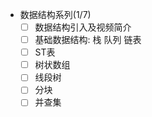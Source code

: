 - 数据结构系列(1/7)
    - [ ] 数据结构引入及视频简介
    - [ ] 基础数据结构: 栈 队列 链表
    - [ ] ST表
    - [ ] 树状数组
    - [ ] 线段树
    - [ ] 分块
    - [ ] 并查集